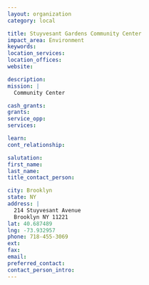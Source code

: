 ```yaml
---
layout: organization
category: local

title: Stuyvesant Gardens Community Center
impact_area: Environment
keywords: 
location_services: 
location_offices: 
website: 

description: 
mission: |
  Community Center

cash_grants: 
grants: 
service_opp: 
services: 

learn: 
cont_relationship: 

salutation: 
first_name: 
last_name: 
title_contact_person: 

city: Brooklyn
state: NY
address: |
  214 Stuyvesant Avenue  
  Brooklyn NY 11221
lat: 40.687489
lng: -73.932957
phone: 718-455-3069
ext: 
fax: 
email: 
preferred_contact: 
contact_person_intro: 
---
```

